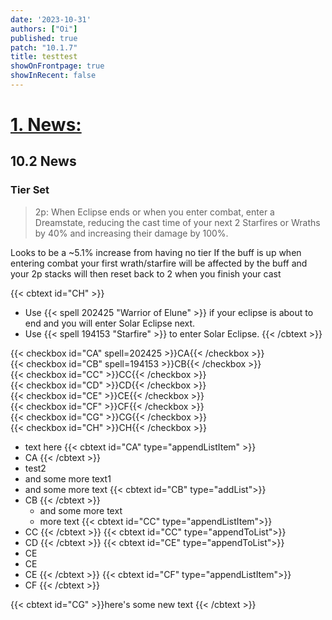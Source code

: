 ```yaml
---
date: '2023-10-31'
authors: ["Oi"]
published: true
patch: "10.1.7"
title: testtest
showOnFrontpage: true
showInRecent: false
---
```



<div id="news">

# [1. News:](#news)

</div>

## 10.2 News
### Tier Set
> 2p: When Eclipse ends or when you enter combat, enter a Dreamstate, reducing the cast time of your next 2 Starfires or Wraths by 40% and increasing their damage by 100%.

Looks to be a ~5.1% increase from having no tier
If the buff is up when entering combat your first wrath/starfire will be affected by the buff and your 2p stacks will then reset back to 2 when you finish your cast

{{< cbtext id="CH" >}}
- Use {{< spell 202425 "Warrior of Elune" >}} if your eclipse is about to end and you will enter Solar Eclipse next.
- Use {{< spell 194153 "Starfire" >}} to enter Solar Eclipse.
{{< /cbtext >}}

{{< checkbox id="CA" spell=202425 >}}CA{{< /checkbox >}}
<br>{{< checkbox id="CB" spell=194153 >}}CB{{< /checkbox >}}
<br>{{< checkbox id="CC" >}}CC{{< /checkbox >}}
<br>{{< checkbox id="CD" >}}CD{{< /checkbox >}}
<br>{{< checkbox id="CE" >}}CE{{< /checkbox >}}
<br>{{< checkbox id="CF" >}}CF{{< /checkbox >}}
<br>{{< checkbox id="CG" >}}CG{{< /checkbox >}}
<br>{{< checkbox id="CH" >}}CH{{< /checkbox >}}



- text here
{{< cbtext id="CA" type="appendListItem" >}}
- CA
{{< /cbtext >}}
- test2
- and some more text1
- and some more text
{{< cbtext id="CB" type="addList">}}
- CB
{{< /cbtext >}}
    - and some more text
    - more text
{{< cbtext id="CC" type="appendListItem">}}
- CC
{{< /cbtext >}}
{{< cbtext id="CC" type="appendToList">}}
- CD
{{< /cbtext >}}
{{< cbtext id="CE" type="appendToList">}}
- CE 
- CE 
- CE 
{{< /cbtext >}}
{{< cbtext id="CF" type="appendListItem">}}
- CF
{{< /cbtext >}}

{{< cbtext id="CG"  >}}here's some new text {{< /cbtext >}}





<script>const whTooltips = {colorLinks: true, iconizeLinks: true, renameLinks: true, iconSize: 'small'};</script>
<script src="https://wow.zamimg.com/js/tooltips.js"></script>
